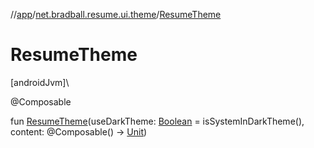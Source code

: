 //[app](../../index.md)/[net.bradball.resume.ui.theme](index.md)/[ResumeTheme](-resume-theme.md)

# ResumeTheme

[androidJvm]\

@Composable

fun [ResumeTheme](-resume-theme.md)(useDarkTheme: [Boolean](https://kotlinlang.org/api/latest/jvm/stdlib/kotlin/-boolean/index.html) = isSystemInDarkTheme(), content: @Composable() -&gt; [Unit](https://kotlinlang.org/api/latest/jvm/stdlib/kotlin/-unit/index.html))
